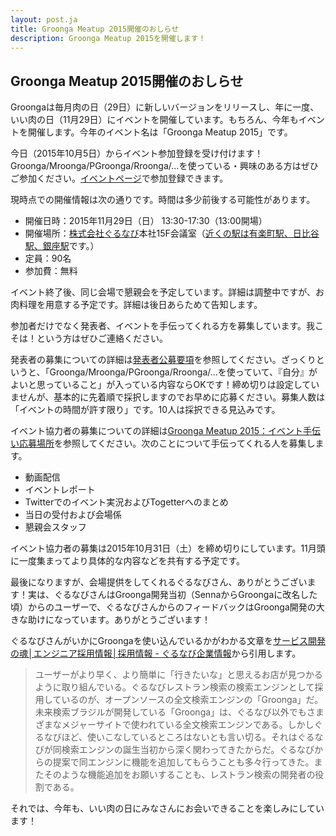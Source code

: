 ```yaml
---
layout: post.ja
title: Groonga Meatup 2015開催のおしらせ
description: Groonga Meatup 2015を開催します！
---
```


## Groonga Meatup 2015開催のおしらせ

Groongaは毎月肉の日（29日）に新しいバージョンをリリースし、年に一度、いい肉の日（11月29日）にイベントを開催しています。もちろん、今年もイベントを開催します。今年のイベント名は「Groonga Meatup 2015」です。

今日（2015年10月5日）からイベント参加登録を受け付けます！Groonga/Mroonga/PGroonga/Rroonga/...を使っている・興味のある方はぜひご参加ください。[イベントページ](https://groonga.doorkeeper.jp/events/31482)で参加登録できます。

現時点での開催情報は次の通りです。時間は多少前後する可能性があります。

  * 開催日時：2015年11月29日（日） 13:30-17:30（13:00開場）
  * 開催場所：[株式会社ぐるなび](http://www.gnavi.co.jp/)本社15F会議室（[近くの駅は有楽町駅、日比谷駅、銀座駅](http://www.gnavi.co.jp/company/profile/office/headquarters.html)です。）
  * 定員：90名
  * 参加費：無料

イベント終了後、同じ会場で懇親会を予定しています。詳細は調整中ですが、お肉料理を用意する予定です。詳細は後日あらためて告知します。

参加者だけでなく発表者、イベントを手伝ってくれる方を募集しています。我こそは！という方はぜひご連絡ください。

発表者の募集についての詳細は[発表者公募要項](https://groonga.doorkeeper.jp/events/31482#public-offering)を参照してください。ざっくりというと、「Groonga/Mroonga/PGroonga/Rroonga/...を使っていて、『自分』がよいと思っていること」が入っている内容ならOKです！締め切りは設定していませんが、基本的に先着順で採択しますのでお早めに応募ください。募集人数は「イベントの時間が許す限り」です。10人は採択できる見込みです。

イベント協力者の募集についての詳細は[Groonga Meatup 2015：イベント手伝い応募場所](https://github.com/groonga/meetup/issues/13)を参照してください。次のことについて手伝ってくれる人を募集します。

  * 動画配信
  * イベントレポート
  * Twitterでのイベント実況およびTogetterへのまとめ
  * 当日の受付および会場係
  * 懇親会スタッフ

イベント協力者の募集は2015年10月31日（土）を締め切りにしています。11月頭に一度集まってより具体的な内容などを共有する予定です。

最後になりますが、会場提供をしてくれるぐるなびさん、ありがとうございます！実は、ぐるなびさんはGroonga開発当初（SennaからGroongaに改名した頃）からのユーザーで、ぐるなびさんからのフィードバックはGroonga開発の大きな助けになっています。ありがとうございます！

ぐるなびさんがいかにGroongaを使い込んでいるかがわかる文章を[サービス開発の魂│エンジニア採用情報│採用情報 - ぐるなび企業情報](http://www.gnavi.co.jp/company/recruit/career/engineer/service/04.html)から引用します。

> ユーザーがより早く、より簡単に「行きたいな」と思えるお店が見つかるように取り組んでいる。ぐるなびレストラン検索の検索エンジンとして採用しているのが、オープンソースの全文検索エンジンの「Groonga」だ。未来検索ブラジルが開発している「Groonga」は、ぐるなび以外でもさまざまなメジャーサイトで使われている全文検索エンジンである。しかしぐるなびほど、使いこなしているところはないとも言い切る。それはぐるなびが同検索エンジンの誕生当初から深く関わってきたからだ。ぐるなびからの提案で同エンジンに機能を追加してもらうことも多々行ってきた。またそのような機能追加をお願いすることも、レストラン検索の開発者の役割である。

それでは、今年も、いい肉の日にみなさんにお会いできることを楽しみにしています！
